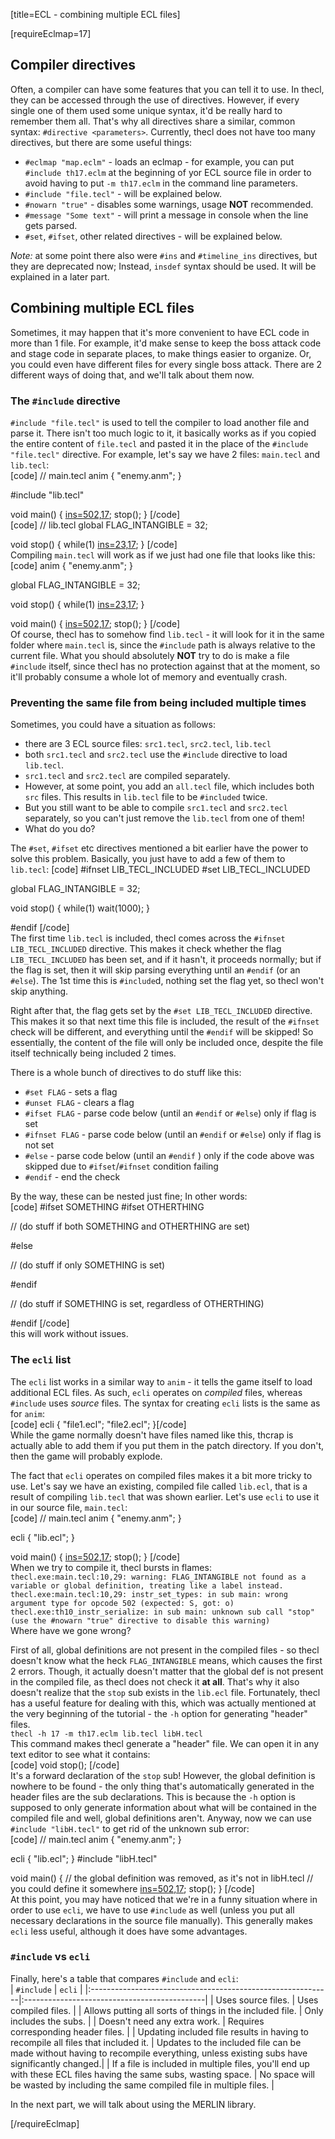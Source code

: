 [title=ECL - combining multiple ECL files]

[requireEclmap=17]
## Compiler directives
Often, a compiler can have some features that you can tell it to use. In thecl, they can be accessed through the use of directives. However, if every single one of them used some unique syntax, it'd be really hard to remember them all. That's why all directives share a similar, common syntax: `#directive <parameters>`. Currently, thecl does not have too many directives, but there are some useful things:  
- `#eclmap "map.eclm"` - loads an eclmap - for example, you can put `#include th17.eclm` at the beginning of yor ECL source file in order to avoid having to put `-m th17.eclm` in the command line parameters.
- `#include "file.tecl"` - will be explained below.
- `#nowarn "true"` - disables some warnings, usage **NOT** recommended.  
- `#message "Some text"` - will print a message in console when the line gets parsed.
- `#set`, `#ifset`, other related directives - will be explained below.

*Note:* at some point there also were `#ins` and `#timeline_ins` directives, but they are deprecated now; Instead, `insdef` syntax should be used. It will be explained in a later part.

## Combining multiple ECL files
Sometimes, it may happen that it's more convenient to have ECL code in more than 1 file. For example, it'd make sense to keep the boss attack code and stage code in separate places, to make things easier to organize. Or, you could even have different files for every single boss attack. There are 2 different ways of doing that, and we'll talk about them now.

### The `#include` directive
`#include "file.tecl"` is used to tell the compiler to load another file and parse it. There isn't too much logic to it, it basically works as if you copied the entire content of `file.tecl` and pasted it in the place of the `#include "file.tecl"` directive. For example, let's say we have 2 files: `main.tecl` and `lib.tecl`:  
[code] // main.tecl
 anim {
     "enemy.anm";
 }
 
 #include "lib.tecl"

 void main() {
     [ins=502,17](FLAG_INTANGIBLE);
     stop();
 } [/code]  
[code] // lib.tecl
 global FLAG_INTANGIBLE = 32;

 void stop() {
     while(1)
        [ins=23,17](1000);
 } [/code]  
Compiling `main.tecl` will work as if we just had one file that looks like this:  
[code] anim {
     "enemy.anm";
 }
 
 global FLAG_INTANGIBLE = 32;

 void stop() {
     while(1)
        [ins=23,17](1000);
 } 

 void main() {
     [ins=502,17](FLAG_INTANGIBLE);
     stop();
 } [/code]  
Of course, thecl has to somehow find `lib.tecl` - it will look for it in the same folder where `main.tecl` is, since the `#include` path is always relative to the current file. What you should absolutely **NOT** try to do is make a file `#include` itself, since thecl has no protection against that at the moment, so it'll probably consume a whole lot of memory and eventually crash. 

### Preventing the same file from being included multiple times
Sometimes, you could have a situation as follows:
- there are 3 ECL source files: `src1.tecl`, `src2.tecl`, `lib.tecl`
- both `src1.tecl` and `src2.tecl` use the `#include` directive to load `lib.tecl`.
- `src1.tecl` and `src2.tecl` are compiled separately.
- However, at some point, you add an `all.tecl` file, which includes both `src` files. This results in `lib.tecl` file to be `#included` twice.
- But you still want to be able to compile `src1.tecl` and `src2.tecl` separately, so you can't just remove the `lib.tecl` from one of them!
- What do you do?

The `#set`, `#ifset` etc directives mentioned a bit earlier have the power to solve this problem. Basically, you just have to add a few of them to `lib.tecl`:
[code] #ifnset LIB_TECL_INCLUDED
 #set LIB_TECL_INCLUDED
 
 global FLAG_INTANGIBLE = 32;

 void stop() {
     while(1)
        wait(1000);
 } 

 #endif [/code]  
The first time `lib.tecl` is included, thecl comes across the `#ifnset LIB_TECL_INCLUDED` directive. This makes it check whether the flag `LIB_TECL_INCLUDED` has been set, and if it hasn't, it proceeds normally; but if the flag is set, then it will skip parsing everything until an `#endif` (or an `#else`). The 1st time this is `#include`d, nothing set the flag yet, so thecl won't skip anything.  

Right after that, the flag gets set by the `#set LIB_TECL_INCLUDED` directive. This makes it so that next time this file is included, the result of the `#ifnset` check will be different, and everything until the `#endif` will be skipped! So essentially, the content of the file will only be included once, despite the file itself technically being included 2 times.   
  
There is a whole bunch of directives to do stuff like this:
- `#set FLAG` - sets a flag
- `#unset FLAG` - clears a flag
- `#ifset FLAG` - parse code below (until an `#endif` or `#else`) only if flag is set
- `#ifnset FLAG` - parse code below (until an `#endif` or `#else`) only if flag is not set
- `#else` - parse code below (until an `#endif` ) only if the code above was skipped due to `#ifset`/`#ifnset` condition failing
- `#endif` - end the check
  
By the way, these can be nested just fine; In other words:  
[code] #ifset SOMETHING
 #ifset OTHERTHING

 // (do stuff if both SOMETHING and OTHERTHING are set)

 #else

 // (do stuff if only SOMETHING is set)

 #endif

 // (do stuff if SOMETHING is set, regardless of OTHERTHING)

 #endif [/code]  
this will work without issues.


### The `ecli` list
The `ecli` list works in a similar way to `anim` - it tells the game itself to load additional ECL files. As such, `ecli` operates on *compiled* files, whereas `#include` uses *source* files. The syntax for creating `ecli` lists is the same as for `anim`:  
[code] ecli {
    "file1.ecl";
    "file2.ecl";
 }[/code]  
While the game normally doesn't have files named like this, thcrap is actually able to add them if you put them in the patch directory. If you don't, then the game will probably explode.  
  
The fact that `ecli` operates on compiled files makes it a bit more tricky to use. Let's say we have an existing, compiled file called `lib.ecl`, that is a result of compiling `lib.tecl` that was shown earlier. Let's use `ecli` to use it in our source file, `main.tecl`:  
[code] // main.tecl
 anim {
     "enemy.anm";
 }
 
 ecli {
     "lib.ecl";
 }

 void main() {
     [ins=502,17](FLAG_INTANGIBLE);
     stop();
 } [/code]  
When we try to compile it, thecl bursts in flames:  
`thecl.exe:main.tecl:10,29: warning: FLAG_INTANGIBLE not found as a variable or global definition, treating like a label instead.`  
`thecl.exe:main.tecl:10,29: instr_set_types: in sub main: wrong argument type for opcode 502 (expected: S, got: o)`  
`thecl.exe:th10_instr_serialize: in sub main: unknown sub call "stop" (use the #nowarn "true" directive to disable this warning)`  
Where have we gone wrong?  
  
First of all, global definitions are not present in the compiled files - so thecl doesn't know what the heck `FLAG_INTANGIBLE` means, which causes the first 2 errors. Though, it actually doesn't matter that the global def is not present in the compiled file, as thecl does not check it **at all**. That's why it also doesn't realize that the `stop` sub exists in the `lib.ecl` file. Fortunately, thecl has a useful feature for dealing with this, which was actually mentioned at the very beginning of the tutorial - the `-h` option for generating "header" files.  
`thecl -h 17 -m th17.eclm lib.tecl libH.tecl`  
This command makes thecl generate a "header" file. We can open it in any text editor to see what it contains:  
[code] void stop(); [/code]  
It's a forward declaration of the `stop` sub! However, the global definition is nowhere to be found - the only thing that's automatically generated in the header files are the sub declarations. This is because the `-h` option is supposed to only generate information about what will be contained in the compiled file and well, global definitions aren't. Anyway, now we can use `#include "libH.tecl"` to get rid of the unknown sub error:  
[code] // main.tecl
 anim {
     "enemy.anm";
 }
 
 ecli {
     "lib.ecl";
 }
 #include "libH.tecl"

 void main() {
     // the global definition was removed, as it's not in libH.tecl
     // you could define it somewhere
     [ins=502,17](32);
     stop();
 } [/code]  
At this point, you may have noticed that we're in a funny situation where in order to use `ecli`, we have to use `#include` as well (unless you put all necessary declarations in the source file manually). This generally makes `ecli` less useful, although it does have some advantages.

### `#include` vs `ecli`
Finally, here's a table that compares `#include` and `ecli`:  
| `#include`                                                  | `ecli`                                       |
|:------------------------------------------------------------|:---------------------------------------------|
| Uses source files.                                          | Uses compiled files.                         |
| Allows putting all sorts of things in the included file.     | Only includes the subs.                      |
| Doesn't need any extra work.                                | Requires corresponding header files.         |
| Updating included file results in having to recompile all files that included it. | Updates to the included file can be made without having to recompile everything, unless existing subs have significantly changed.|
| If a file is included in multiple files, you'll end up with these ECL files having the same subs, wasting space. | No space will be wasted by including the same compiled file in multiple files. |
  
In the next part, we will talk about using the MERLIN library.

[/requireEclmap]
